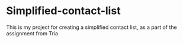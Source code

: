 # Simplified-contact-list
This is my project for creating a simplified contact list, as a part of the assignment from Tria
